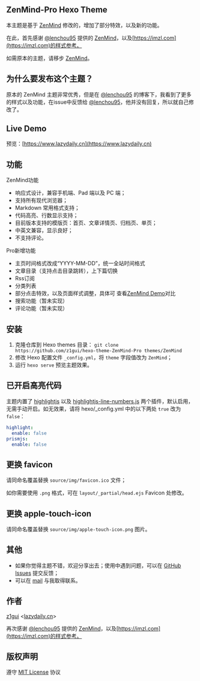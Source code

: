 ## ZenMind-Pro Hexo Theme
本主题是基于  [ZenMind](https://github.com/LenChou95/hexo-theme-ZenMind) 修改的，增加了部分特效，以及新的功能。

在此，首先感谢 [@lenchou95](https://twitter.com/lenchou95) 提供的 [ZenMind](https://github.com/LenChou95/hexo-theme-ZenMind)，以及[https://imzl.com](https://imzl.com)的样式参考。

如需原本的主题，请移步 [ZenMind](https://github.com/LenChou95/hexo-theme-ZenMind)。

## 为什么要发布这个主题？

原本的 ZenMind 主题非常优秀，但是在 [@lenchou95](https://twitter.com/lenchou95) 的博客下，我看到了更多的样式以及功能，在issue中反馈给 [@lenchou95](https://twitter.com/lenchou95)，他并没有回复，所以就自己修改了。



## Live Demo

预览：[https://www.lazydaily.cn](https://www.lazydaily.cn)



## 功能

ZenMind功能
-   响应式设计，兼容手机端、Pad 端以及 PC 端；
-   支持所有现代浏览器；
-   Markdown 常用格式支持；
-   代码高亮、行数显示支持；
-   目前版本支持的模版页：首页、文章详情页、归档页、单页；
-   中英文兼容，显示良好；
-   不支持评论。

Pro新增功能
-   主页时间格式改成“YYYY-MM-DD”，统一全站时间格式 
-   文章目录（支持点击目录跳转），上下篇切换
-   Rss订阅
-   分类列表
-   部分点击特效，以及页面样式调整，具体可 查看[ZenMind Demo](https://imzl.com/zenmind)对比
-   搜索功能（暂未实现）
-   评论功能（暂未实现）


## 安装
1. 克隆仓库到 Hexo themes 目录：
`git clone https://github.com/z1gui/hexo-theme-ZenMind-Pro themes/ZenMind`
2. 修改 Hexo 配置文件 `_config.yml`，将 `theme` 字段值改为 `ZenMind`；
3. 运行 `hexo serve` 预览主题效果。

## 已开启高亮代码

主题内置了 [highlightjs](https://highlightjs.org/) 以及 [highlightjs-line-numbers.js](https://github.com/wcoder/highlightjs-line-numbers.js) 两个插件，默认启用，无需手动开启。如无效果，请将 hexo/_config.yml 中的以下两处 `true` 改为 `false`：

```yml
highlight:
  enable: false
prismjs:
  enable: false
```

## 更换 favicon

请同命名覆盖替换 `source/img/favicon.ico` 文件；

如你需要使用 `.png` 格式，可在 `layout/_partial/head.ejs` Favicon 处修改。

## 更换 apple-touch-icon
请同命名覆盖替换 `source/img/apple-touch-icon.png` 图片。

## 其他

-   如果你觉得主题不错，欢迎分享出去；使用中遇到问题，可以在 [GitHub Issues](https://github.com/z1gui/hexo-theme-ZenMind-Pro/issues) 提交反馈；
-   可以在 [mail](mailto:leon6line@gmail.com) 与我取得联系。


## 作者

[z1gui](https://github.com/z1gui) <[lazydaily.cn](https://www.lazydaily.cn)>

再次感谢 [@lenchou95](https://twitter.com/lenchou95) 提供的 [ZenMind](https://github.com/LenChou95/hexo-theme-ZenMind)，以及[https://imzl.com](https://imzl.com)的样式参考。

## 版权声明

遵守 [MIT License](https://zh.wikipedia.org/wiki/MIT許可證) 协议
